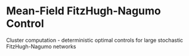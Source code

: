 # Mean-Field FitzHugh-Nagumo Control
Cluster computation - deterministic optimal controls for large stochastic FitzHugh-Nagumo networks


